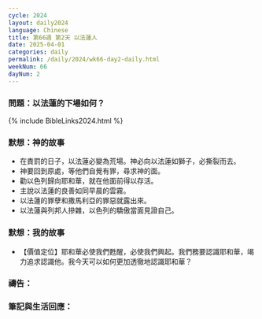 ```yaml
---
cycle: 2024
layout: daily2024
language: Chinese
title: 第66週 第2天 以法蓮人
date: 2025-04-01
categories: daily
permalink: /daily/2024/wk66-day2-daily.html
weekNum: 66
dayNum: 2
---
```


### 問題：以法蓮的下場如何？

{% include BibleLinks2024.html %}

### 默想：神的故事
+ 在責罰的日子，以法蓮必變為荒場。神必向以法蓮如獅子，必撕裂而去。
+ 神要回到原處，等他們自覺有罪，尋求神的面。
+ 勸以色列歸向耶和華，就在他面前得以存活。
+ 主說以法蓮的良善如同早晨的雲霧。
+ 以法蓮的罪孽和撒馬利亞的罪惡就露出來。
+ 以法蓮與列邦人摻雜，以色列的驕傲當面見證自己。

### 默想：我的故事
+ 【價值定位】耶和華必使我們甦醒，必使我們興起。我們務要認識耶和華，竭力追求認識他。我今天可以如何更加透徹地認識耶和華？

### 禱告：

### 筆記與生活回應：
